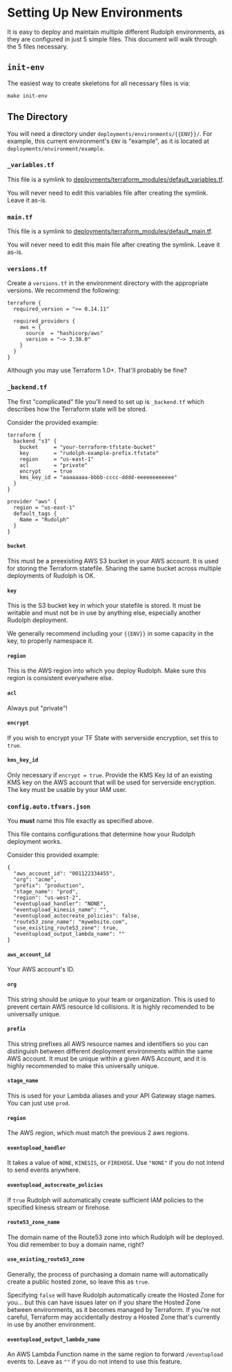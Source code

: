 # Setting Up New Environments
It is easy to deploy and maintain multiple different Rudolph environments, as they are configured in just 5 simple files.
This document will walk through the 5 files necessary.

## `init-env`
The easiest way to create skeletons for all necessary files is via:

```
make init-env
```

## The Directory
You will need a directory under `deployments/environments/{{ENV}}/`. For example, this current environment's `ENV` is "example", as it is located at `deployments/environment/example`.

### `_variables.tf`
This file is a symlink to [deployments/terraform_modules/default_variables.tf](deployments/terraform_modules/default_variables.tf).

You will never need to edit this variables file after creating the symlink. Leave it as-is.

### `main.tf`
This file is a symlink to [deployments/terraform_modules/default_main.tf](deployments/terraform_modules/default_main.tf).

You will never need to edit this main file after creating the symlink. Leave it as-is.

### `versions.tf`
Create a `versions.tf` in the environment directory with the appropriate versions. We recommend the following:
```
terraform {
  required_version = ">= 0.14.11"

  required_providers {
    aws = {
      source  = "hashicorp/aws"
      version = "~> 3.38.0"
    }
  }
}
```

Although you may use Terraform 1.0+. That'll probably be fine?

### `_backend.tf`
The first "complicated" file you'll need to set up is `_backend.tf` which describes how the Terraform state will be stored.

Consider the provided example:
```
terraform {
  backend "s3" {
    bucket     = "your-terraform-tfstate-bucket"
    key        = "rudolph-example-prefix.tfstate"
    region     = "us-east-1"
    acl        = "private"
    encrypt    = true
    kms_key_id = "aaaaaaaa-bbbb-cccc-dddd-eeeeeeeeeeee"
  }
}

provider "aws" {
  region = "us-east-1"
  default_tags {
    Name = "Rudolph"
  }
}
```

#### `bucket`
This must be a preexisting AWS S3 bucket in your AWS account. It is used for storing the Terraform statefile.
Sharing the same bucket across multiple deployments of Rudolph is OK.

#### `key`
This is the S3 bucket key in which your statefile is stored. It must be writable and must not be in use
by anything else, especially another Rudolph deployment.

We generally recommend including your `{{ENV}}` in some capacity in the key, to properly namespace it.

#### `region`
This is the AWS region into which you deploy Rudolph. Make sure this region is consistent everywhere else.

#### `acl`
Always put "private"!

#### `encrypt`
If you wish to encrypt your TF State with serverside encryption, set this to `true`.

#### `kms_key_id`
Only necessary if `encrypt = true`. Provide the KMS Key Id of an existing KMS key on the AWS account that
will be used for serverside encryption. The key must be usable by your IAM user.

### `config.auto.tfvars.json`
You **must** name this file exactly as specified above.

This file contains configurations that determine how your Rudolph deployment works.

Consider this provided example:
```
{
  "aws_account_id": "001122334455",
  "org": "acme",
  "prefix": "production",
  "stage_name": "prod",
  "region": "us-west-2",
  "eventupload_handler": "NONE",
  "eventupload_kinesis_name": "",
  "eventupload_autocreate_policies": false,
  "route53_zone_name": "mywebsite.com",
  "use_existing_route53_zone": true,
  "eventupload_output_lambda_name": ""
}
```

#### `aws_account_id`
Your AWS account's ID.

#### `org`
This string should be unique to your team or organization. This is used to prevent certain AWS resource Id collisions.
It is highly recomended to be universally unique.

#### `prefix`
This string prefixes all AWS resource names and identifiers so you can distinguish between different deployment
environments within the same AWS account. It must be unique within a given AWS Account, and it is highly recommended
to make this universally unique.

#### `stage_name`
This is used for your Lambda aliases and your API Gateway stage names. You can just use `prod`.

#### `region`
The AWS region, which must match the previous 2 aws regions.

#### `eventupload_handler`
It takes a value of `NONE`, `KINESIS`, or `FIREHOSE`. Use `"NONE"` if you do not intend to send events anywhere.

#### `eventupload_autocreate_policies`
If `true` Rudolph will automatically create sufficient IAM policies to the specified kinesis stream or firehose.

#### `route53_zone_name`
The domain name of the Route53 zone into which Rudolph will be deployed. You did remember to buy a domain name, right?

#### `use_existing_route53_zone`
Generally, the process of purchasing a domain name will automatically create a public hosted zone, so leave this as
`true`.

Specifying `false` will have Rudolph automatically create the Hosted Zone for you... but this can have issues later on
if you share the Hosted Zone between environments, as it becomes managed by Terraform. If you're not careful, Terraform
may accidentally destroy a Hosted Zone that's currently in use by another environment.

#### `eventupload_output_lambda_name`
An AWS Lambda Function name in the same region to forward `/eventupload` events to. Leave as `""` if you do not intend
to use this feature.
